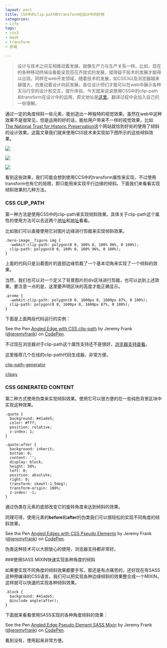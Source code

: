 ```yaml
---
layout: post
title: CSS中的clip-path和transform在设计中的妙用
categories:
- Life
tags:
- css3
- mask
- transform
- 前端

---
```


> 设计与技术之间互相推动着发展，就像生产力与生产关系一样。比如，现在的各种移动终端设备能呈现百花齐放式的发展，就得益于技术的发展才能得以出现。同样在web开发领域，随着技术的发展，如CSS3以及浏览器越来越强大，也推动着设计向前发展，各位设计师们才能可以在web中展示各种天马行空的设计和交互，提升体验。今天就来说说使用CSS中的clip-path和transform在设计中的运用，原文地址是[这里](https://viget.com/inspire/angled-edges-with-css-masks-and-transforms)。翻译过程中会加入自己的一些理解。

通过一定的角度倾斜一些元素，能创造出一种独特的视觉效果。虽然在web中这种效果不是很常见，但是运用的好的话，能给用户带来不一样的视觉效果，比如[ The National Trust for Historic Preservation](https://savingplaces.org/)这个网站就恰到好处的使用了倾斜的设计效果。这篇文章我们就来使用CSS技术来实现如下图所示的这些倾斜效果。

![](https://viget.com/uploads/image/blog/angled-edge-1.jpg)

![](https://viget.com/uploads/image/blog/angled-edge-2.png)

![](https://viget.com/uploads/image/blog/angled-edge-3.png)

看到这些效果，我们可能会想到使用CCS中的transform属性来实现，不过使用transform也有它的局限，即只能用来实现平行边缘的倾斜。下面我们来看看实现倾斜效果的几种方法。

### CSS CLIP_PATH

第一种方法是使用CSS中的clip-path来实现倾斜效果。具体关于clip-path这个属性的使用方法可以去这两个[地址](https://css-tricks.com/almanac/properties/c/clip/)和[地址](http://www.w3cplus.com/css3/css-svg-clipping.html)看看。

比如我们可以直接使用它对图片边缘进行剪裁来实现倾斜效果。

```
.hero-image__figure img {
  -webkit-clip-path: polygon(0 0, 100% 0, 100% 96%, 0 100%);
  clip-path: polygon(0 0, 100% 0, 100% 96%, 0 100%);
}

```

上面的代码只是沿着图片的底部边缘剪裁了一个基本切角来实现了一个倾斜的效果。

当然，我们也可以对一个定义了背景图片的div区块进行剪裁，也可以达到上述效果。要注意一点的是，这里要声明区块的高度才能正确显示。


```
.promo {
  -webkit-clip-path: polygon(0 0, 1600px 0, 1600px 87%, 0 100%);
  clip-path: polygon(0 0, 1600px 0, 1600px 87%, 0 100%);
}

```

下面是上面两段代码运行的实例：

<p data-height="268" data-theme-id="0" data-slug-hash="zvdXZM" data-default-tab="result" data-user="jeremyfrank" class='codepen'>See the Pen <a href='http://codepen.io/jeremyfrank/pen/zvdXZM/'>Angled Edge with CSS clip-path</a> by Jeremy Frank (<a href='http://codepen.io/jeremyfrank'>@jeremyfrank</a>) on <a href='http://codepen.io'>CodePen</a>.</p>
<script async src="//assets.codepen.io/assets/embed/ei.js"></script>

不过现在浏览器对于clip-path这个属性支持还不是很好，[浏览器支持查看](http://caniuse.com/#search=clip-path)。

这里推荐几个在线的clip-path代码生成器，非常方便。

[clip-path-generator](http://cssplant.com/clip-path-generator)

[clippy](http://bennettfeely.com/clippy/)

### CSS GENERATED CONTENT

第二种方式使用伪类来实现倾斜效果。使用它可以很方便的在一些纯色背景区块中实现这种效果。


```
.quote {
  background: #41ade5;
  color: #fff;
  position: relative;
  z-index: 1;
}
 
.quote:after {
  background: inherit;
  bottom: 0;
  content: '';
  display: block;
  height: 50%;
  left: 0;
  position: absolute;
  right: 0;
  transform: skewY(-1.5deg);
  transform-origin: 100%;
  z-index: -1;
}

```

通过伪类在元素的底部改变它的旋转角度来达到倾斜的效果。

同理可得，使用元素的**before**和**after**的伪类我们可以很轻松的实现不同角度的倾斜效果。

<p data-height="268" data-theme-id="0" data-slug-hash="qOXeWL" data-default-tab="result" data-user="jeremyfrank" class='codepen'>See the Pen <a href='http://codepen.io/jeremyfrank/pen/qOXeWL/'>Angled Edges with CSS Pseudo Elements</a> by Jeremy Frank (<a href='http://codepen.io/jeremyfrank'>@jeremyfrank</a>) on <a href='http://codepen.io'>CodePen</a>.</p>
<script async src="//assets.codepen.io/assets/embed/ei.js"></script>

伪类这种技术可以大胆放心的使用，浏览器支持都非常好。

###使用SASS MIXIN快速实现各种角度的倾斜

如果要实现不同角度的倾斜效果都要手写，那还是有点痛苦的，还好现在有SASS这种预编译的CSS语言。我们可以把实现各种边缘倾斜的效果整合成一个MIXIN，这样就可以快速的实现各种倾斜效果。


```
.block {
  background: #41ade5;
  @include angle(after);
}

```

下面就来看看使用SASS实现的各种角度倾斜的效果：

<p data-height="268" data-theme-id="0" data-slug-hash="avyezR" data-default-tab="result" data-user="jeremyfrank" class='codepen'>See the Pen <a href='http://codepen.io/jeremyfrank/pen/avyezR/'>Angled Edge Pseudo Element SASS Mixin</a> by Jeremy Frank (<a href='http://codepen.io/jeremyfrank'>@jeremyfrank</a>) on <a href='http://codepen.io'>CodePen</a>.</p>
<script async src="//assets.codepen.io/assets/embed/ei.js"></script>

看到没有，使用起来非常方便。








